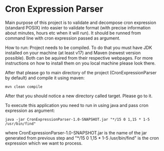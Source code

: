 
# Cron Expression Parser

Main purpose of this project is to validate and decompose cron expression (standard POSIX) into easier to validate format (with precise information about minutes, hours etc when it will run). It should be runned from command line with cron expression passed as argument.

How to run:
Project needs to be compiled. To do that you must have JDK installed on your machine (at least v17) and Maven (newest version possible). Both can be aquired from their respective webpages. For more instructions on how to install them on you local machine please look there.

After that please go to main directory of the project (CronExpressionParser by default) and compile it using maven:

`mvn clean compile`

After that you should notice a new directory called target. Please go to it.

To execute this application you need to run in using java and pass cron expression as argument:

`java -jar CronExpressionParser-1.0-SNAPSHOT.jar "*/15 0 1,15 * 1-5 /usr/bin/find"`

where CronExpressionParser-1.0-SNAPSHOT.jar is the name of the jar generated from previous step and "*/15 0 1,15 * 1-5 /usr/bin/find" is the cron expression which we want to process.